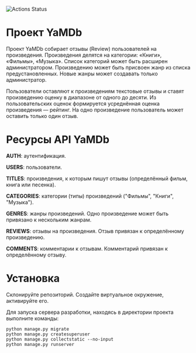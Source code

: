 ![Actions Status](https://github.com/Komappp/yamdb_final/actions/badge.svg)
# Проект YaMDb

Проект YaMDb собирает отзывы (Review) пользователей на произведения. 
Произведения делятся на категории: «Книги», «Фильмы», «Музыка». Список категорий может быть расширен администратором.
Произведению может быть присвоен жанр из списка предустановленных.
Новые жанры может создавать только администратор.

Пользователи оставляют к произведениям текстовые отзывы и ставят произведению оценку в диапазоне от одного до десяти.
Из пользовательских оценок формируется усреднённая оценка произведения — рейтинг.
На одно произведение пользователь может оставить только один отзыв.

# Ресурсы API YaMDb
**AUTH**: аутентификация.

**USERS**: пользователи.

**TITLES**: произведения, к которым пишут отзывы (определённый фильм, книга или песенка).

**CATEGORIES**: категории (типы) произведений ("Фильмы", "Книги", "Музыка").

**GENRES**: жанры произведений. Одно произведение может быть привязано к нескольким жанрам.

**REVIEWS**: отзывы на произведения. Отзыв привязан к определённому произведению.

**COMMENTS**: комментарии к отзывам. Комментарий привязан к определённому отзыву.

# Установка
Склонируйте репозиторий. Создайте виртуальное окружение, активируйте его.

Для запуска сервера разработки,  находясь в директории проекта выполните команды:
```
python manage.py migrate
python manage.py createsuperuser
python manage.py collectstatic --no-input
python manage.py runserver
```
 
